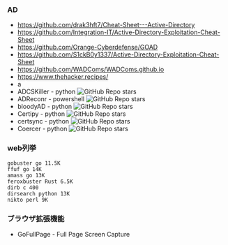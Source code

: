  
### AD
- https://github.com/drak3hft7/Cheat-Sheet---Active-Directory
- https://github.com/Integration-IT/Active-Directory-Exploitation-Cheat-Sheet
- https://github.com/Orange-Cyberdefense/GOAD
- https://github.com/S1ckB0y1337/Active-Directory-Exploitation-Cheat-Sheet
- https://github.com/WADComs/WADComs.github.io
- https://www.thehacker.recipes/
- a
- ADCSKiller - python ![GitHub Repo stars](https://img.shields.io/github/stars/grimlockx/ADCSKiller?style=social)
- ADReconr - powershell ![GitHub Repo stars](https://img.shields.io/github/stars/adrecon/ADRecon?style=social)
- bloodyAD - python ![GitHub Repo stars](https://img.shields.io/github/stars/CravateRouge/bloodyAD?style=social)
- Certipy - python ![GitHub Repo stars](https://img.shields.io/github/stars/ly4k/Certipy?style=social)
- certsync - python ![GitHub Repo stars](https://img.shields.io/github/stars/zblurx/certsync?style=social)
- Coercer - python ![GitHub Repo stars](https://img.shields.io/github/stars/p0dalirius/Coercer?style=social)

### web列挙
```
gobuster go 11.5K
ffuf go 14K
amass go 13K
feroxbuster Rust 6.5K
dirb c 400
dirsearch python 13K
nikto perl 9K
```

### ブラウザ拡張機能
- GoFullPage - Full Page Screen Capture
